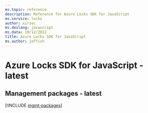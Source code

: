 ```yaml
---
ms.topic: reference
description: Reference for Azure Locks SDK for JavaScript
ms.service: locks
author: xirzec
ms.devlang: javascript
ms.data: 10/12/2022
title: Azure Locks SDK for JavaScript
ms.author: jeffish
---
```

# Azure Locks SDK for JavaScript - latest

## Management packages - latest
[!INCLUDE [mgmt-packages](locks-mgmt-index.md)]